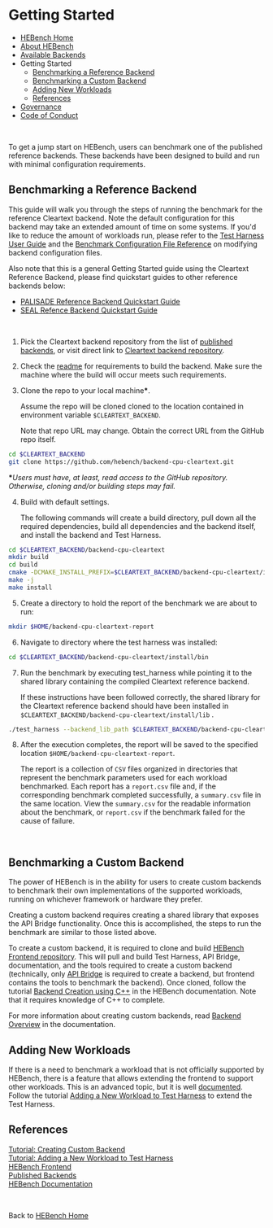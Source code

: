 # Getting Started

- [HEBench Home](README.md)
- [About HEBench](about_hebench.md)
- [Available Backends](hebench_published_backends.md)
- Getting Started
  - [Benchmarking a Reference Backend](#benchmarking-a-reference-backend)
  - [Benchmarking a Custom Backend](#benchmarking-a-custom-backend)
  - [Adding New Workloads](#adding-new-workloads)
  - [References](#references)
- [Governance](governance.md)
- [Code of Conduct](conduct.md)

<br>

To get a jump start on HEBench, users can benchmark one of the published reference backends. These backends have been designed to build and run with minimal configuration requirements.

## Benchmarking a Reference Backend

This guide will walk you through the steps of running the benchmark for the reference Cleartext backend. Note the default configuration for this backend may take an extended amount of time on some systems. If you'd like to reduce the amount of workloads run, please refer to the [Test Harness User Guide](https://hebench.github.io/frontend/test_harness_usage_guide.html) and the [Benchmark Configuration File Reference](https://hebench.github.io/frontend/config_file_reference.html) on modifying backend configuration files.

Also note that this is a general Getting Started guide using the Cleartext Reference Backend, please find quickstart guides to other reference backends below:

- [PALISADE Reference Backend Quickstart Guide](https://hebench.github.io/backend-cpu-palisade/quickstart_guide.html)
- [SEAL Refence Backend Quickstart Guide](https://hebench.github.io/backend-cpu-seal/quickstart_guide.html)

<br/>

1. Pick the Cleartext backend repository from the list of [published backends](hebench_published_backends.md), or visit direct link to [Cleartext backend repository](https://github.com/hebench/backend-cpu-cleartext).

2. Check the [readme](https://github.com/hebench/backend-cpu-cleartext/blob/main/README.md) for requirements to build the backend.
   Make sure the machine where the build will occur meets such requirements.

3. Clone the repo to your local machine<b>*</b>.

   Assume the repo will be cloned cloned to the location contained in environment variable `$CLEARTEXT_BACKEND`.

   Note that repo URL may change. Obtain the correct URL from the GitHub repo itself.

```bash
cd $CLEARTEXT_BACKEND
git clone https://github.com/hebench/backend-cpu-cleartext.git
```

<b>*</b>_Users must have, at least, read access to the GitHub repository. Otherwise, cloning and/or building steps may fail._

4. Build with default settings.

   The following commands will create a build directory, pull down all the required dependencies, build all dependencies and the backend itself, and install the backend and Test Harness.

```bash
cd $CLEARTEXT_BACKEND/backend-cpu-cleartext
mkdir build
cd build
cmake -DCMAKE_INSTALL_PREFIX=$CLEARTEXT_BACKEND/backend-cpu-cleartext/install -DCMAKE_BUILD_TYPE=Release ..
make -j
make install
```

5. Create a directory to hold the report of the benchmark we are about to run:

```bash
mkdir $HOME/backend-cpu-cleartext-report
```

6. Navigate to directory where the test harness was installed:

```bash
cd $CLEARTEXT_BACKEND/backend-cpu-cleartext/install/bin
```

7. Run the benchmark by executing test_harness while pointing it to the shared library containing the compiled Cleartext reference backend.

   If these instructions have been followed correctly, the shared library for the Cleartext reference backend should have been installed in `$CLEARTEXT_BACKEND/backend-cpu-cleartext/install/lib` .


```bash
./test_harness --backend_lib_path $CLEARTEXT_BACKEND/backend-cpu-cleartext/install/lib/libhebench_cleartext_backend.so --report_root_path $HOME/backend-cpu-cleartext-report
```

8. After the execution completes, the report will be saved to the specified location `$HOME/backend-cpu-cleartext-report`.

   The report is a collection of `CSV` files organized in directories that represent the benchmark parameters used for each workload benchmarked. Each report has a `report.csv` file and, if the corresponding benchmark completed successfully, a `summary.csv` file in the same location. View the `summary.csv` for the readable information about the benchmark, or `report.csv` if the benchmark failed for the cause of failure.

<br/>

## Benchmarking a Custom Backend

The power of HEBench is in the ability for users to create custom backends to benchmark their own implementations of the supported workloads, running on whichever framework or hardware they prefer.

Creating a custom backend requires creating a shared library that exposes the API Bridge functionality. Once this is accomplished, the steps to run the benchmark are similar to those listed above.

To create a custom backend, it is required to clone and build [HEBench Frontend repository](https://github.com/hebench/frontend). This will pull and build Test Harness, API Bridge, documentation, and the tools required to create a custom backend (technically, only [API Bridge](https://github.com/hebench/api-bridge) is required to create a backend, but frontend contains the tools to benchmark the backend). Once cloned, follow the tutorial [Backend Creation using C++](https://hebench.github.io/frontend/simple_cpp_example.html) in the HEBench documentation. Note that it requires knowledge of C++ to complete.

For more information about creating custom backends, read [Backend Overview](https://hebench.github.io/frontend/backend_overview.html) in the documentation.

## Adding New Workloads

If there is a need to benchmark a workload that is not officially supported by HEBench, there is a feature that allows extending the frontend to support other workloads. This is an advanced topic, but it is well [documented](https://hebench.github.io/frontend/frontend_overview.html). Follow the tutorial [Adding a New Workload to Test Harness](https://hebench.github.io/frontend/extend_test_harness.html) to extend the Test Harness.

## References
[Tutorial: Creating Custom Backend](https://hebench.github.io/frontend/simple_cpp_example.html)<br/>
[Tutorial: Adding a New Workload to Test Harness](https://hebench.github.io/frontend/extend_test_harness.html)<br/>
[HEBench Frontend](https://github.com/hebench/frontend)<br/>
[Published Backends](hebench_published_backends.md)<br/>
[HEBench Documentation](https://hebench.github.io/frontend/index.html)

<br/>

Back to [HEBench Home](README.md)
